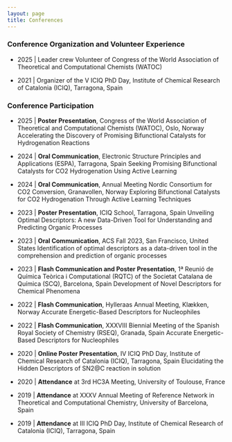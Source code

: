 ```yaml
---
layout: page
title: Conferences
---
```


### Conference Organization and Volunteer Experience

- 2025 | Leader crew Volunteer of Congress of the World Association of Theoretical and Computational Chemists (WATOC)

- 2021 | Organizer of the V ICIQ PhD Day, Institute of Chemical Research of Catalonia (ICIQ), Tarragona, Spain

### Conference Participation

- 2025 | **Poster Presentation**, Congress of the World Association of Theoretical and Computational Chemists (WATOC), Oslo, Norway
  Accelerating the Discovery of Promising Bifunctional Catalysts for Hydrogenation Reactions

- 2024 | **Oral Communication**, Electronic Structure Principles and Applications (ESPA), Tarragona, Spain
Seeking Promising Bifunctional Catalysts for CO2 Hydrogenation Using Active Learning

- 2024 | **Oral Communication**, Annual Meeting Nordic Consortium for CO2 Conversion, Granavollen, Norway
Exploring Bifunctional Catalysts for CO2 Hydrogenation Through Active Learning Techniques

- 2023 | **Poster Presentation**, ICIQ School, Tarragona, Spain
Unveiling Optimal Descriptors: A new Data-Driven Tool for Understanding and Predicting Organic Processes

- 2023 | **Oral Communication**, ACS Fall 2023, San Francisco, United States 
Identification of optimal descriptors as a data-driven tool in the comprehension and prediction of organic processes

- 2023 | **Flash Communication and Poster Presentation**, 1ª Reunió de Química Teòrica i Computational (RQTC) of the Societat Catalana de Química (SCQ), Barcelona, Spain
Development of Novel Descriptors for Chemical Phenomena

- 2022 | **Flash Communication**, Hylleraas Annual Meeting, Klækken, Norway
Accurate Energetic-Based Descriptors for Nucleophiles 

- 2022 | **Flash Communication**, XXXVIII Biennial Meeting of the Spanish Royal Society of Chemistry (RSEQ), Granada, Spain
Accurate Energetic-Based Descriptors for Nucleophiles

- 2020 | **Online Poster Presentation**, IV ICIQ PhD Day, Institute of Chemical Research of Catalonia (ICIQ), Tarragona, Spain
Elucidating the Hidden Descriptors of SN2@C reaction in solution 

- 2020 | **Attendance** at 3rd HC3A Meeting, University of Toulouse, France

- 2019 | **Attendance** at XXXV Annual Meeting of Reference Network in Theoretical and Computational Chemistry, University of Barcelona, Spain

- 2019 | **Attendance** at III ICIQ PhD Day, Institute of Chemical Research of Catalonia (ICIQ), Tarragona, Spain

